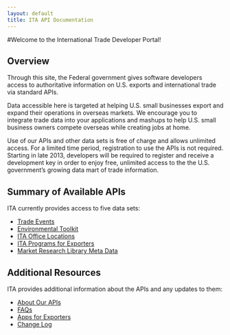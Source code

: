 ```yaml
---
layout: default
title: ITA API Documentation
---
```


#Welcome to the International Trade Developer Portal!

## Overview
Through this site, the Federal government gives software developers access to authoritative information on U.S. exports and international trade via standard APIs.  

Data accessible here is targeted at helping U.S. small businesses export and expand their operations in overseas markets. We encourage you to integrate trade data into your applications and mashups to help U.S. small business owners compete overseas while creating jobs at home.

Use of our APIs and other data sets is free of charge and allows unlimited access.  For a limited time period, registration to use the APIs is not required.  Starting in late 2013, developers will be required to register and receive a development key in order to enjoy free, unlimited access to the the U.S. government’s growing data mart of trade information.

## Summary of Available APIs
ITA currently provides access to five data sets:

* [Trade Events](/docs/2013-08-21-trade-events.html)
* [Environmental Toolkit](/docs/2013-08-21-environmental-toolkit.html)
* [ITA Office Locations](/docs/2013-08-21-ita-office-locations.html)
* [ITA Programs for Exporters](/docs/2013-08-21-ita-programs.html)
* [Market Research Library Meta Data](/docs/2013-08-21-market-research-library-meta-data.html)

## Additional Resources
ITA provides additional information about the APIs and any updates to them:

* [About Our APIs](/docs/2013-09-05-about-apis.html)
* [FAQs](/docs/2013-09-05-faq.html)
* [Apps for Exporters](/docs/2013-09-05-apps-exporters.html)
* [Change Log](/docs/2013-09-05-change-log.html)

